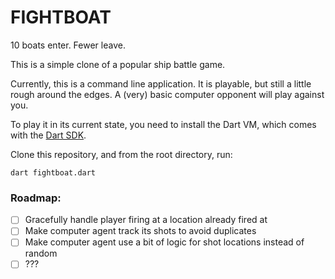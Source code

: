 # FIGHTBOAT
10 boats enter. Fewer leave.

This is a simple clone of a popular ship battle game.

Currently, this is a command line application. It is playable, but still a little rough around the edges. A (very) basic computer opponent will play against you.

To play it in its current state, you need to install the Dart VM, which comes with the [Dart SDK](https://dart.dev/get-dart).

Clone this repository, and from the root directory, run:
```
dart fightboat.dart
```



### Roadmap:  
- [ ] Gracefully handle player firing at a location already fired at
- [ ] Make computer agent track its shots to avoid duplicates
- [ ] Make computer agent use a bit of logic for shot locations instead of random
- [ ] ???
